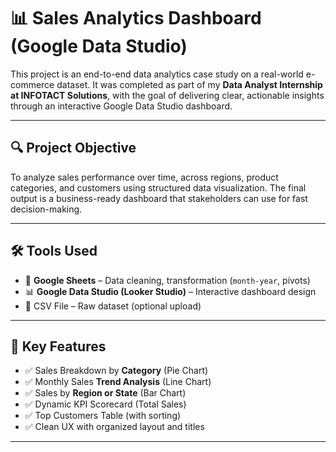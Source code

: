 # 📊 Sales Analytics Dashboard (Google Data Studio)

This project is an end-to-end data analytics case study on a real-world e-commerce dataset. It was completed as part of my **Data Analyst Internship at INFOTACT Solutions**, with the goal of delivering clear, actionable insights through an interactive Google Data Studio dashboard.

---

## 🔍 Project Objective

To analyze sales performance over time, across regions, product categories, and customers using structured data visualization. The final output is a business-ready dashboard that stakeholders can use for fast decision-making.

---

## 🛠 Tools Used

- 📄 **Google Sheets** – Data cleaning, transformation (`month-year`, pivots)
- 📊 **Google Data Studio (Looker Studio)** – Interactive dashboard design
- 📁 CSV File – Raw dataset (optional upload)

---

## 📌 Key Features

- ✅ Sales Breakdown by **Category** (Pie Chart)
- ✅ Monthly Sales **Trend Analysis** (Line Chart)
- ✅ Sales by **Region or State** (Bar Chart)
- ✅ Dynamic KPI Scorecard (Total Sales)
- ✅ Top Customers Table (with sorting)
- ✅ Clean UX with organized layout and titles

---

